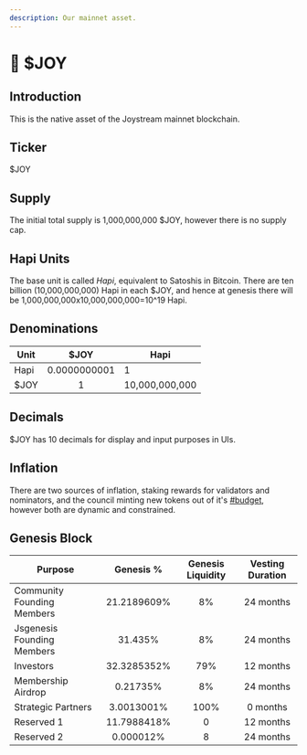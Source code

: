 ```yaml
---
description: Our mainnet asset.
---
```


# 🚀 $JOY

## Introduction

This is the native asset of the Joystream mainnet blockchain.

## Ticker

$JOY

## Supply

The initial total supply is 1,000,000,000 $JOY, however there is no supply cap.

## Hapi Units

The base unit is called _Hapi_, equivalent to Satoshis in Bitcoin. There are ten billion (10,000,000,000) Hapi in each $JOY, and hence at genesis there will be 1,000,000,000x10,000,000,000=10^19 Hapi.

## Denominations&#x20;

| Unit |     $JOY     | Hapi           |
| ---- | :----------: | -------------- |
| Hapi | 0.0000000001 | 1              |
| $JOY |       1      | 10,000,000,000 |

## Decimals

$JOY has 10 decimals for display and input purposes in UIs.

## Inflation

There are two sources of inflation, staking rewards for validators and nominators, and the council minting new tokens out of it's [#budget](system/council.md#budget "mention"), however both are dynamic and constrained.

## Genesis Block

| Purpose                    |  Genesis %  | Genesis Liquidity | Vesting Duration |
| -------------------------- | :---------: | :---------------: | :--------------: |
| Community Founding Members | 21.2189609% |         8%        |     24 months    |
| Jsgenesis Founding Members |   31.435%   |         8%        |     24 months    |
| Investors                  | 32.3285352% |        79%        |     12 months    |
| Membership Airdrop         |   0.21735%  |         8%        |     24 months    |
| Strategic Partners         |  3.0013001% |        100%       |     0 months     |
| Reserved 1                 | 11.7988418% |         0         |     12 months    |
| Reserved 2                 |  0.000012%  |         8         |     24 months    |
